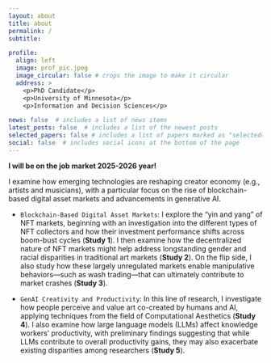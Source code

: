 ```yaml
---
layout: about
title: about
permalink: /
subtitle: 

profile:
  align: left
  image: prof_pic.jpeg
  image_circular: false # crops the image to make it circular
  address: >
    <p>PhD Candidate</p>
    <p>University of Minnesota</p>
    <p>Information and Decision Sciences</p>

news: false  # includes a list of news items
latest_posts: false  # includes a list of the newest posts
selected_papers: false # includes a list of papers marked as "selected={true}"
social: false  # includes social icons at the bottom of the page
---
```


<b>I will be on the job market 2025-2026 year!</b>

I examine how emerging technologies are reshaping creator economy (e.g., artists and musicians), with a particular focus on the rise of blockchain-based digital asset markets and advancements in generative AI.

* `Blockchain-Based Digital Asset Markets`: I explore the “yin and yang” of NFT markets, beginning with an investigation into the different types of NFT collectors and how their investment performance shifts across boom-bust cycles (<b>Study 1</b>). I then examine how the decentralized nature of NFT markets might help address longstanding gender and racial disparities in traditional art markets (<b>Study 2</b>). On the flip side, I also study how these largely unregulated markets enable manipulative behaviors—such as wash trading—that can ultimately contribute to market crashes (<b>Study 3</b>).

* `GenAI Creativity and Productivity`: In this line of research, I investigate how people perceive and value art co-created by humans and AI, applying techniques from the field of Computational Aesthetics (<b>Study 4</b>).
I also examine how large language models (LLMs) affect knowledge workers’ productivity, with preliminary findings suggesting that while LLMs contribute to overall productivity gains, they may also exacerbate existing disparities among researchers (<b>Study 5</b>).